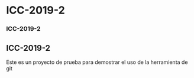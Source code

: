 # ICC-2019-2
### ICC-2019-2
## ICC-2019-2
Este es un proyecto de prueba para demostrar el uso de la herramienta de git
